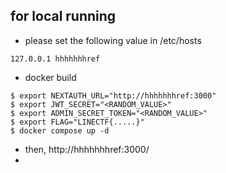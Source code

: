 ## for local running
- please set the following value in /etc/hosts
```
127.0.0.1 hhhhhhhref
```

- docker build
```
$ export NEXTAUTH_URL="http://hhhhhhhref:3000"
$ export JWT_SECRET="<RANDOM_VALUE>"
$ export ADMIN_SECRET_TOKEN="<RANDOM_VALUE>"
$ export FLAG="LINECTF{.....}"
$ docker compose up -d
```

- then, http://hhhhhhhref:3000/
- 
